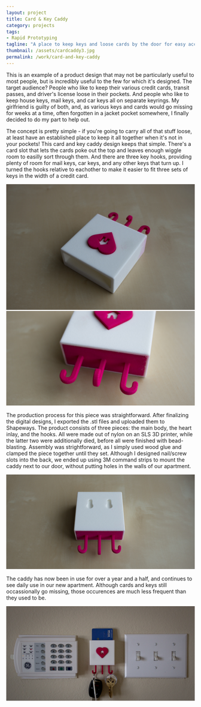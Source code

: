 ```yaml
---
layout: project
title: Card & Key Caddy
category: projects
tags:
- Rapid Prototyping
tagline: "A place to keep keys and loose cards by the door for easy access"
thumbnail: /assets/cardcaddy3.jpg
permalink: /work/card-and-key-caddy
---
```


This is an example of a product design that may not be particularly useful to most people, but is incredibly useful to the few for which it's designed. The target audience? People who like to keep their various credit cards, transit passes, and driver's license loose in their pockets. And people who like to keep house keys, mail keys, and car keys all on separate keyrings. My girlfriend is guilty of both, and, as various keys and cards would go missing for weeks at a time, often forgotten in a jacket pocket somewhere, I finally decided to do my part to help out.

The concept is pretty simple - if you're going to carry all of that stuff loose, at least have an established place to keep it all together when it's not in your pockets! This card and key caddy design keeps that simple. There's a card slot that lets the cards poke out the top and leaves enough wiggle room to easilly sort through them. And there are three key hooks, providing plenty of room for mail keys, car keys, and any other keys that turn up. I turned the hooks relative to eachother to make it easier to fit three sets of keys in the width of a credit card.

[![](/assets/work/caddy/caddy01.jpg)](/assets/work/caddy/caddy01.jpg)
[![](/assets/work/caddy/caddy02.jpg)](/assets/work/caddy/caddy02.jpg)

The production process for this piece was straightforward. After finalizing the digital designs, I exported the .stl files and uploaded them to Shapeways. The product consists of three pieces: the main body, the heart inlay, and the hooks. All were made out of nylon on an SLS 3D printer, while the latter two were additionally died, before all were finished with bead-blasting. Assembly was strightforward, as I simply used wood glue and clamped the piece together until they set. Although I designed nail/screw slots into the back, we ended up using 3M command strips to mount the caddy next to our door, without putting holes in the walls of our apartment.

[![](/assets/work/caddy/caddy03.jpg)](/assets/work/caddy/caddy03.jpg)

The caddy has now been in use for over a year and a half, and continues to see daily use in our new apartment. Although cards and keys still occassionally go missing, those occurences are much less frequent than they used to be.

[![](/assets/work/caddy/caddy04.jpg)](/assets/work/caddy/caddy04.jpg)
